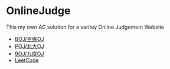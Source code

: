 # OnlineJudge
This my own AC solution for a varitey Online Judgement Website
+ [BOJ/百练OJ](http://bailian.openjudge.cn/)
+ [POJ/北大OJ](http://poj.org/)
+ [9OJ/九度OJ](http://ac.jobdu.com/)
+ [LeetCode](https://leetcode.com/)
